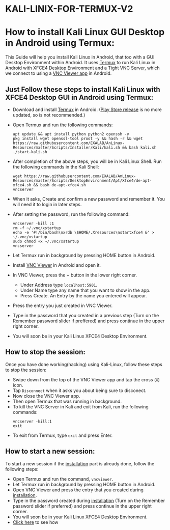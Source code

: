 # KALI-LINIX-FOR-TERMUX-V2

# How to install Kali Linux GUI Desktop in Android using Termux:

This Guide will help you install Kali Linux in Android, that too with a GUI Desktop Environment within Android. It uses [Termux](https://f-droid.org/en/packages/com.termux/) to run Kali Linux in Android with XFCE4 Desktop Environment and a Tight VNC Server, which we connect to using a [VNC Viewer app](https://play.google.com/store/apps/details?id=com.realvnc.viewer.android) in Android.

## Just Follow these steps to install Kali Linux with XFCE4 Desktop GUI in Android using Termux:

* Download and install [Termux](https://f-droid.org/en/packages/com.termux/) in Android. ([Play Store release](https://play.google.com/store/apps/details?id=com.termux) is no more updated, so is not recommended.)
* Open Termux and run the following commands:
  ```
  apt update && apt install python python2 openssh -y
  pkg install wget openssl-tool proot -y && hash -r && wget https://raw.githubusercontent.com/EXALAB/AnLinux-Resources/master/Scripts/Installer/Kali/kali.sh && bash kali.sh
  ./start-kali.sh
  ```
* After completion of the above steps, you will be in Kali Linux Shell. Run the following commands in the Kali Shell:

  ```
  wget https://raw.githubusercontent.com/EXALAB/AnLinux-Resources/master/Scripts/DesktopEnvironment/Apt/Xfce4/de-apt-xfce4.sh && bash de-apt-xfce4.sh
  vncserver
  ```
* When it asks, Create and confirm a new password and remember it. You will need it to login in later steps.
* After setting the password, run the following command:
  ```
  vncserver -kill :1
  rm -f ~/.vnc/xstartup
  echo -e '#!/bin/bash\nxrdb \$HOME/.Xresources\nstartxfce4 &' > ~/.vnc/xstartup
  sudo chmod +x ~/.vnc/xstartup
  vncserver
  ```
* Let Termux run in background by pressing HOME button in Android.
* Install [VNC Viewer](https://play.google.com/store/apps/details?id=com.realvnc.viewer.android) in Android and open it.
* In VNC Viewer, press the + button in the lower right corner.
  * Under Address type `localhost:5901`.
  * Under Name type any name that you want to show in the app.
  * Press Create. An Entry by the name you entered will appear.
* Press the entry you just created in VNC Viewer.
* Type in the password that you created in a previous step (Turn on the Remember password slider if preffered) and press continue in the upper right corner.
* You will soon be in your Kali Linux XFCE4 Desktop Environment.
## How to stop the session:
Once you have done working(hacking) using Kali-Linux, follow these steps to stop the session:
* Swipe down from the top of the VNC Viewer app and tap the cross (`X`) icon.
* Tap `Disconnect` when it asks you about being sure to disconect.
* Now close the VNC Viewer app.
* Then open Termux that was running in background.
* To kill the VNC Server in Kali and exit from Kali, run the following commands:
  ```
  vncserver -kill:1
  exit
  ```
* To exit from Termux, type `exit` and press Enter.
## How to start a new session:
To start a new session if the [installation](https://github.com/HiDe-Techno-Tips/install-kali-Linux-GUI-Desktop-in-Android-using-Termux/blob/main/README.md#just-follow-these-steps-to-install-kali-linux-with-xfce4-desktop-gui-in-android-using-termux) part is already done, follow the following steps:
* Open Termux and run the command, `vncviewer`.
* Let Termux run in background by pressing HOME button in Android.
* Open VNC Viewer and press the entry that you created during [installation](https://github.com/HiDe-Techno-Tips/install-kali-Linux-GUI-Desktop-in-Android-using-Termux/blob/main/README.md#just-follow-these-steps-to-install-kali-linux-with-xfce4-desktop-gui-in-android-using-termux).
* Type in the password created during [installation](https://github.com/HiDe-Techno-Tips/install-kali-Linux-GUI-Desktop-in-Android-using-Termux/blob/main/README.md#just-follow-these-steps-to-install-kali-linux-with-xfce4-desktop-gui-in-android-using-termux) (Turn on the Remember password slider if preferred) and press continue in the upper right corner.
* You will soon be in your Kali Linux XFCE4 Desktop Environment.
* [Click here](https://github.com/HiDe-Techno-Tips/install-kali-Linux-GUI-Desktop-in-Android-using-Termux/blob/main/README.md#how-to-stop-the-session) to see how
